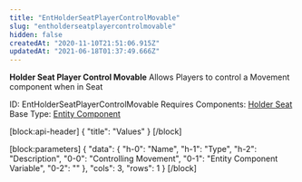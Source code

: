 ```yaml
---
title: "EntHolderSeatPlayerControlMovable"
slug: "entholderseatplayercontrolmovable"
hidden: false
createdAt: "2020-11-10T21:51:06.915Z"
updatedAt: "2021-06-18T01:37:49.666Z"
---
```

**Holder Seat Player Control Movable**
Allows Players to control a Movement component when in Seat

ID: EntHolderSeatPlayerControlMovable
Requires Components: [Holder Seat](doc:entholderseat)
Base Type: [Entity Component](doc:componententity)

[block:api-header]
{
  "title": "Values"
}
[/block]

[block:parameters]
{
  "data": {
    "h-0": "Name",
    "h-1": "Type",
    "h-2": "Description",
    "0-0": "Controlling Movement",
    "0-1": "Entity Component Variable<Movement>",
    "0-2": ""
  },
  "cols": 3,
  "rows": 1
}
[/block]